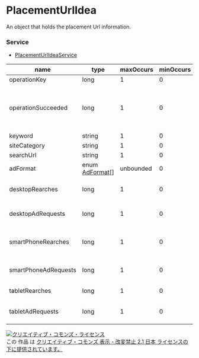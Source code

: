 # PlacementUrlIdea
An object that holds the placement Url information.
### Service
+ [PlacementUrlIdeaService](../services/PlacementUrlIdeaService.md)

| name | type | maxOccurs | minOccurs | response | add | set | remove | description | 
|---|---|---|---|---|---|---|---|---|
| operationKey| long| 1| 0| ○| -| -| -| Number |
| operationSucceeded| long| 1| 0| ○| -| -| -| Determination as to whether it was able to search from white list (success: true fixed) |
| keyword| string| 1| 0| ○| -| -| -| Search Keyword |
| siteCategory| string| 1| 0| ○| -| -| -| Search Category |
| searchUrl| string| 1| 0| ○| -| -| -| URL |
| adFormat| enum <a href="./AdFormat.md">AdFormat</a>[]| unbounded| 0| ○| -| -| -| Advertisement format |
| desktopRearches| long| 1| 0| ○| -| -| -| Reach Number of PC(100 In the case of 0) |
| desktopAdRequests| long| 1| 0| ○| -| -| -| AD Number of PC(100 In the case of 0) |
| smartPhoneRearches| long| 1| 0| ○| -| -| -| Reach Number of SmartPhone (100 In the case of 0) |
| smartPhoneAdRequests| long| 1| 0| ○| -| -| -| AD Number of SmartPhone(100 In the case of 0) |
| tabletRearches| long| 1| 0| ○| -| -| -| Tablet(100 In the case of 0) |
| tabletAdRequests| long| 1| 0| ○| -| -| -| AD Number of Tablet (100 In the case of 0) |
<a rel="license" href="http://creativecommons.org/licenses/by-nd/2.1/jp/"><img alt="クリエイティブ・コモンズ・ライセンス" style="border-width:0" src="https://i.creativecommons.org/l/by-nd/2.1/jp/88x31.png" /></a><br />この 作品 は <a rel="license" href="http://creativecommons.org/licenses/by-nd/2.1/jp/">クリエイティブ・コモンズ 表示 - 改変禁止 2.1 日本 ライセンスの下に提供されています。</a>
